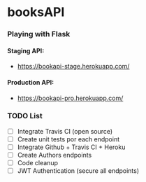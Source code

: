 # booksAPI
### Playing with Flask

#### Staging API:
- https://bookapi-stage.herokuapp.com/

#### Production API:
- https://bookapi-pro.herokuapp.com/

### TODO List
- [ ] Integrate Travis CI (open source)
- [ ] Create unit tests por each endpoint
- [ ] Integrate Github + Travis CI + Heroku
- [ ] Create Authors endpoints
- [ ] Code cleanup
- [ ] JWT Authentication (secure all endpoints)